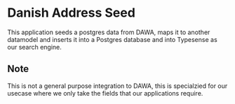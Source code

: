 # Danish Address Seed

This application seeds a postgres data from DAWA, maps it to another datamodel and inserts it into a Postgres database and into Typesense as our search engine.

## Note

This is not a general purpose integration to DAWA, this is specialzied for our usecase where we only take the fields that our applications require.
